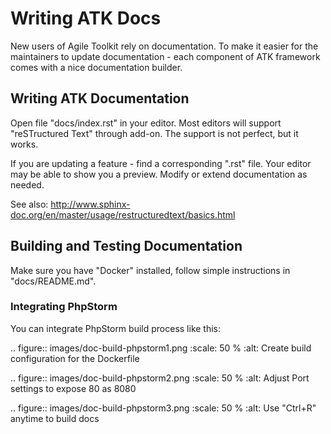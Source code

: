 # Writing ATK Docs

New users of Agile Toolkit rely on documentation. To make it easier for the
maintainers to update documentation - each component of ATK framework comes
with a nice documentation builder.

## Writing ATK Documentation

Open file "docs/index.rst" in your editor. Most editors will support
"reSTructured Text" through add-on. The support is not perfect, but it works.

If you are updating a feature - find a corresponding ".rst" file. Your editor
may be able to show you a preview. Modify or extend documentation as needed.

See also: http://www.sphinx-doc.org/en/master/usage/restructuredtext/basics.html

## Building and Testing Documentation

Make sure you have "Docker" installed, follow simple instructions in
"docs/README.md".

### Integrating PhpStorm

You can integrate PhpStorm build process like this:

.. figure:: images/doc-build-phpstorm1.png
   :scale: 50 %
   :alt: Create build configuration for the Dockerfile


.. figure:: images/doc-build-phpstorm2.png
   :scale: 50 %
   :alt: Adjust Port settings to expose 80 as 8080

.. figure:: images/doc-build-phpstorm3.png
   :scale: 50 %
   :alt: Use "Ctrl+R" anytime to build docs

